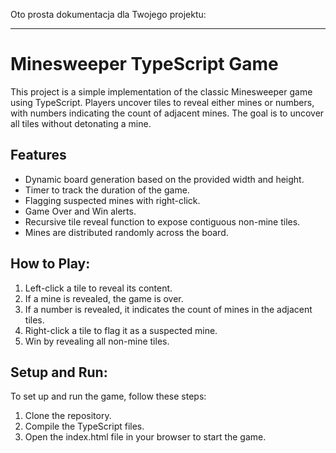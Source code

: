Oto prosta dokumentacja dla Twojego projektu:

---

# Minesweeper TypeScript Game

This project is a simple implementation of the classic Minesweeper game using TypeScript. Players uncover tiles to reveal either mines or numbers, with numbers indicating the count of adjacent mines. The goal is to uncover all tiles without detonating a mine.

## Features

- Dynamic board generation based on the provided width and height.
- Timer to track the duration of the game.
- Flagging suspected mines with right-click.
- Game Over and Win alerts.
- Recursive tile reveal function to expose contiguous non-mine tiles.
- Mines are distributed randomly across the board.

## How to Play:

1. Left-click a tile to reveal its content. 
2. If a mine is revealed, the game is over.
3. If a number is revealed, it indicates the count of mines in the adjacent tiles.
4. Right-click a tile to flag it as a suspected mine.
5. Win by revealing all non-mine tiles.

## Setup and Run:

To set up and run the game, follow these steps:

1. Clone the repository.
2. Compile the TypeScript files.
3. Open the index.html file in your browser to start the game.
